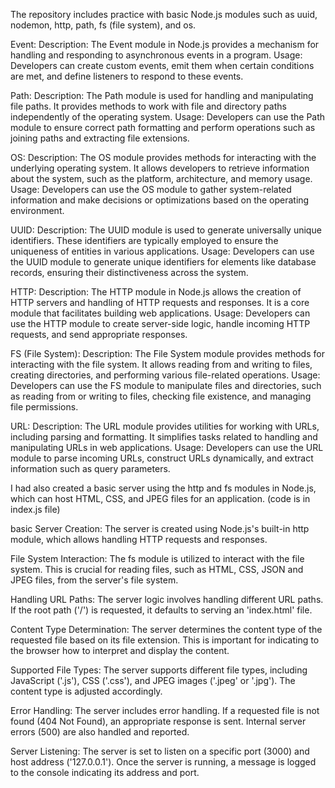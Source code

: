 The repository includes practice with basic Node.js modules such as uuid, nodemon, http, path, fs (file system), and os.

Event:
Description: The Event module in Node.js provides a mechanism for handling and responding to asynchronous events in a program.
Usage: Developers can create custom events, emit them when certain conditions are met, and define listeners to respond to these events.


Path:
Description: The Path module is used for handling and manipulating file paths. It provides methods to work with file and directory paths independently of the operating system.
Usage: Developers can use the Path module to ensure correct path formatting and perform operations such as joining paths and extracting file extensions.


OS:
Description: The OS module provides methods for interacting with the underlying operating system. It allows developers to retrieve information about the system, such as the platform, architecture, and memory usage.
Usage: Developers can use the OS module to gather system-related information and make decisions or optimizations based on the operating environment.


UUID:
Description: The UUID module is used to generate universally unique identifiers. These identifiers are typically employed to ensure the uniqueness of entities in various applications.
Usage: Developers can use the UUID module to generate unique identifiers for elements like database records, ensuring their distinctiveness across the system.


HTTP:
Description: The HTTP module in Node.js allows the creation of HTTP servers and handling of HTTP requests and responses. It is a core module that facilitates building web applications.
Usage: Developers can use the HTTP module to create server-side logic, handle incoming HTTP requests, and send appropriate responses.


FS (File System):
Description: The File System module provides methods for interacting with the file system. It allows reading from and writing to files, creating directories, and performing various file-related operations.
Usage: Developers can use the FS module to manipulate files and directories, such as reading from or writing to files, checking file existence, and managing file permissions.


URL:
Description: The URL module provides utilities for working with URLs, including parsing and formatting. It simplifies tasks related to handling and manipulating URLs in web applications.
Usage: Developers can use the URL module to parse incoming URLs, construct URLs dynamically, and extract information such as query parameters.



I had also created a basic server using the http and fs modules in Node.js, which can host HTML, CSS, and JPEG files for an application. (code is in index.js file) 

basic Server Creation:
The server is created using Node.js's built-in http module, which allows handling HTTP requests and responses.

File System Interaction:
The fs module is utilized to interact with the file system. This is crucial for reading files, such as HTML, CSS, JSON  and JPEG files, from the server's file system.

Handling URL Paths:
The server logic involves handling different URL paths. If the root path ('/') is requested, it defaults to serving an 'index.html' file.

Content Type Determination:
The server determines the content type of the requested file based on its file extension. This is important for indicating to the browser how to interpret and display the content.

Supported File Types:
The server supports different file types, including JavaScript ('.js'), CSS ('.css'), and JPEG images ('.jpeg' or '.jpg'). The content type is adjusted accordingly.

Error Handling:
The server includes error handling. If a requested file is not found (404 Not Found), an appropriate response is sent. Internal server errors (500) are also handled and reported.

Server Listening:
The server is set to listen on a specific port (3000) and host address ('127.0.0.1'). Once the server is running, a message is logged to the console indicating its address and port.
